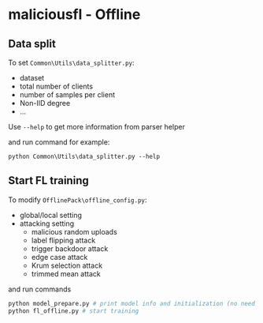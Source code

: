 # maliciousfl - Offline


## Data split
To set `Common\Utils\data_splitter.py`:
  - dataset
  - total number of clients
  - number of samples per client
  - Non-IID degree
  - ...

Use `--help` to get more information from parser helper

and run command for example:
```
python Common\Utils\data_splitter.py --help
```

## Start FL training

To modify `OfflinePack\offline_config.py`:
  - global/local setting
  - attacking setting
    - malicious random uploads
    - label flipping attack
    - trigger backdoor attack
    - edge case attack
    - Krum selection attack
    - trimmed mean attack

and run commands
```python
python model_prepare.py # print model info and initialization (no need to do again if you want to continue running from the last time)
python fl_offline.py # start training
```